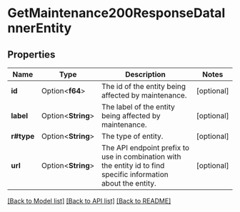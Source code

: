 # GetMaintenance200ResponseDataInnerEntity

## Properties

Name | Type | Description | Notes
------------ | ------------- | ------------- | -------------
**id** | Option<**f64**> | The id of the entity being affected by maintenance. | [optional]
**label** | Option<**String**> | The label of the entity being affected by maintenance. | [optional]
**r#type** | Option<**String**> | The type of entity. | [optional]
**url** | Option<**String**> | The API endpoint prefix to use in combination with the entity id to find specific information about the entity. | [optional]

[[Back to Model list]](../README.md#documentation-for-models) [[Back to API list]](../README.md#documentation-for-api-endpoints) [[Back to README]](../README.md)


